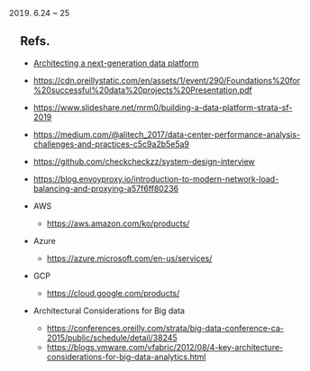 2019. 6.24 ~ 25

## Refs.
* [Architecting a next-generation data platform](https://cdn.oreillystatic.com/en/assets/1/event/278/Architecting%20a%20next-generation%20data%20platform%20Presentation%203.pdf)
* https://cdn.oreillystatic.com/en/assets/1/event/290/Foundations%20for%20successful%20data%20projects%20Presentation.pdf
* https://www.slideshare.net/mrm0/building-a-data-platform-strata-sf-2019
* https://medium.com/@alitech_2017/data-center-performance-analysis-challenges-and-practices-c5c9a2b5e5a9
* https://github.com/checkcheckzz/system-design-interview

* https://blog.envoyproxy.io/introduction-to-modern-network-load-balancing-and-proxying-a57f6ff80236

* AWS
  - https://aws.amazon.com/ko/products/

* Azure
  - https://azure.microsoft.com/en-us/services/

* GCP
  - https://cloud.google.com/products/

* Architectural Considerations for Big data
  - https://conferences.oreilly.com/strata/big-data-conference-ca-2015/public/schedule/detail/38245
  - https://blogs.vmware.com/vfabric/2012/08/4-key-architecture-considerations-for-big-data-analytics.html